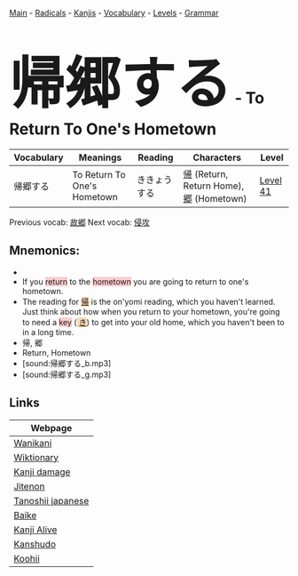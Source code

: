 <style> bigfont {font-size: 100px}</style>
[Main](../README.md) -
[Radicals](../radicals.md) -
[Kanjis](../kanjis.md) -
[Vocabulary](../vocabulary.md) -
[Levels](../levels.md) -
[Grammar](../grammar.md)
# <bigfont> 帰郷する</bigfont> - To Return To One's Hometown 

| Vocabulary | Meanings | Reading | Characters | Level |
| --- | --- | --- | --- | --- |
| 帰郷する | To Return To One's Hometown | ききょうする |  [帰](../kanjis/帰.md) (Return, Return Home), [郷](../kanjis/郷.md) (Hometown) | [Level 41](../levels/wk_level41.md) |

Previous vocab: [故郷](故郷.md) Next vocab: [侵攻](侵攻.md) 

## Mnemonics:

* 
* If you <span style="background-color:#ffcccb"> return</span> to the <span style="background-color:#ffcccb"> hometown</span> you are going to return to one's hometown.
* The reading for <span style="background-color:#fed8b1"> [帰](https://jisho.org/search/帰)</span> is the on'yomi reading, which you haven't learned. Just think about how when you return to your hometown, you're going to need a <span style="background-color:#ffcccb"> key</span> (<span style="background-color:#fed8b1"> [き](https://jisho.org/search/き)</span>) to get into your old home, which you haven't been to in a long time.
* 帰, 郷
* Return, Hometown
* [sound:帰郷する_b.mp3]
* [sound:帰郷する_g.mp3]


## Links 

| Webpage |
| --- |
| [Wanikani          ](https://www.wanikani.com/kanji/帰郷する) |
| [Wiktionary        ](https://en.wiktionary.org/wiki/帰郷する) |
| [Kanji damage      ](http://www.kanjidamage.com/kanji/search?utf8=✓&q=帰郷する) |
| [Jitenon           ](https://jitenon.com/kanji/帰郷する) |
| [Tanoshii japanese ](https://www.tanoshiijapanese.com/dictionary/kanji.cfm?k=帰郷する) |
| [Baike             ](https://baike.baidu.com/item/帰郷する) |
| [Kanji Alive       ](https://app.kanjialive.com/帰郷する) |
| [Kanshudo          ](https://www.kanshudo.com/searchmn?q=帰郷する) |
| [Koohii            ](https://kanji.koohii.com/study/kanji/帰郷する) |

